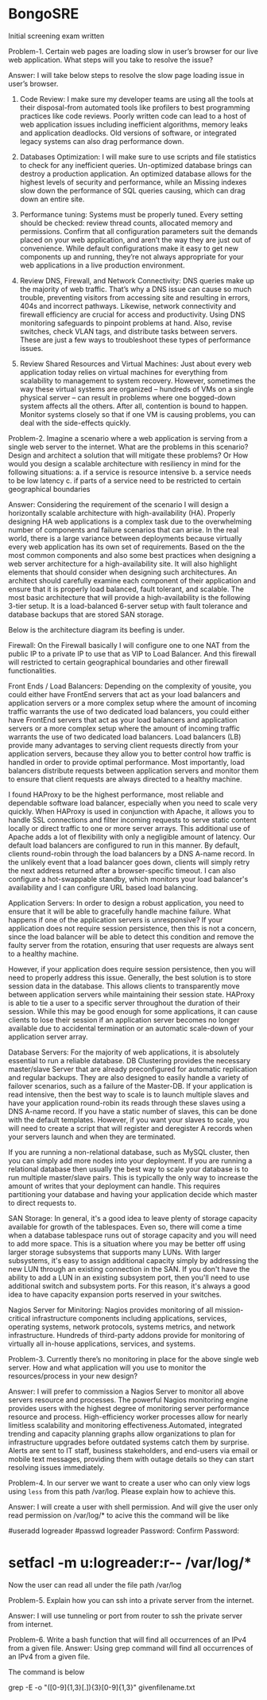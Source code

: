 # BongoSRE
Initial screening exam written



Problem-1. Certain web pages are loading slow in user’s browser for our live web application. What steps will you take to resolve the issue?

Answer: I will take below steps to resolve the slow page loading issue in user’s browser.
1.	Code Review: I make sure my developer teams are using all the tools at their disposal-from automated tools like profilers to best programming practices like code reviews. Poorly written code can lead to a host of web application issues including inefficient algorithms, memory leaks and application deadlocks. Old versions of software, or integrated legacy systems can also drag performance down.

2.	Databases Optimization: I will make sure to use scripts and file statistics to check for any inefficient queries. Un-optimized database brings can destroy a production application. An optimized database allows for the highest levels of security and performance, while an Missing indexes slow down the performance of SQL queries causing, which can drag down an entire site.

3.	Performance tuning: Systems must be properly tuned. Every setting should be checked: review thread counts, allocated memory and permissions. Confirm that all configuration parameters suit the demands placed on your web application, and aren’t the way they are just out of convenience. While default configurations make it easy to get new components up and running, they’re not always appropriate for your web applications in a live production environment.

4.	Review DNS, Firewall, and Network Connectivity: DNS queries make up the majority of web traffic. That’s why a DNS issue can cause so much trouble, preventing visitors from accessing site and resulting in errors, 404s and incorrect pathways. Likewise, network connectivity and firewall efficiency are crucial for access and productivity. Using DNS monitoring safeguards to pinpoint problems at hand. Also, revise switches, check VLAN tags, and distribute tasks between servers. These are just a few ways to troubleshoot these types of performance issues.

5.	Review Shared Resources and Virtual Machines: Just about every web application today relies on virtual machines for everything from scalability to management to system recovery. However, sometimes the way these virtual systems are organized – hundreds of VMs on a single physical server – can result in problems where one bogged-down system affects all the others. After all, contention is bound to happen. Monitor systems closely so that if one VM is causing problems, you can deal with the side-effects quickly.





Problem-2. Imagine a scenario where a web application is serving from a single web server to the internet. What are the problems in this scenario? Design and architect a solution that will mitigate these problems? Or How would you design a scalable architecture with resiliency in mind for the following situations:
a. if a service is resource intensive b. a service needs to be low latency
c. if parts of a service need to be restricted to certain geographical boundaries

Answer:  Considering the requirement of the scenario I will design a horizontally scalable architecture with high-availability (HA). Properly designing HA web applications is a complex task due to the overwhelming number of components and failure scenarios that can arise. In the real world, there is a large variance between deployments because virtually every web application has its own set of requirements. Based on the the most common components and also some best practices when designing a web server architecture for a high-availability site. It will also highlight elements that should consider when designing such architectures. An architect should carefully examine each component of their application and ensure that it is properly load balanced, fault tolerant, and scalable. The most basic architecture that will provide a high-availability is the following 3-tier setup. It is a load-balanced 6-server setup with fault tolerance and database backups that are stored SAN storage.


 Below is the architecture diagram its beefing is under.

   

Firewall:
On the Firewall basically I will configure one to one NAT from the public IP to a private IP to use that as VIP to Load Balancer. And this firewall will restricted to certain geographical boundaries and other firewall functionalities.

Front Ends / Load Balancers:
Depending on the complexity of yousite, you could either have FrontEnd servers that act as your load balancers and application servers or a more complex setup where the amount of incoming traffic warrants the use of two dedicated load balancers, you could either have FrontEnd servers that act as your load balancers and application servers or a more complex setup where the amount of incoming traffic warrants the use of two dedicated load balancers.
Load balancers (LB) provide many advantages to serving client requests directly from your application servers, because they allow you to better control how traffic is handled in order to provide optimal performance. Most importantly, load balancers distribute requests between application servers and monitor them to ensure that client requests are always directed to a healthy machine.

I found HAProxy to be the highest performance, most reliable and dependable software load balancer, especially when you need to scale very quickly. When HAProxy is used in conjunction with Apache, it allows you to handle SSL connections and filter incoming requests to serve static content locally or direct traffic to one or more server arrays. This additional use of Apache adds a lot of flexibility with only a negligible amount of latency. Our default load balancers are configured to run in this manner. By default, clients round-robin through the load balancers by a DNS A-name record. In the unlikely event that a load balancer goes down, clients will simply retry the next address returned after a browser-specific timeout. I can also configure a hot-swappable standby, which monitors your load balancer's availability and I can configure URL based load balancing.

Application Servers:
In order to design a robust application, you need to ensure that it will be able to gracefully handle machine failure. What happens if one of the application servers is unresponsive?
If your application does not require session persistence, then this is not a concern, since the load balancer will be able to detect this condition and remove the faulty server from the rotation, ensuring that user requests are always sent to a healthy machine.

However, if your application does require session persistence, then you will need to properly address this issue. Generally, the best solution is to store session data in the database. This allows clients to transparently move between application servers while maintaining their session state. HAProxy is able to tie a user to a specific server throughout the duration of their session. While this may be good enough for some applications, it can cause clients to lose their session if an application server becomes no longer available due to accidental termination or an automatic scale-down of your application server array.

Database Servers:
For the majority of web applications, it is absolutely essential to run a reliable database. DB Clustering provides the necessary master/slave Server that are already preconfigured for automatic replication and regular backups. They are also designed to easily handle a variety of failover scenarios, such as a failure of the Master-DB. If your application is read intensive, then the best way to scale is to launch multiple slaves and have your application round-robin its reads through these slaves using a DNS A-name record. If you have a static number of slaves, this can be done with the default templates. However, if you want your slaves to scale, you will need to create a script that will register and deregister A records when your servers launch and when they are terminated.

If you are running a non-relational database, such as MySQL cluster, then you can simply add more nodes into your deployment. If you are running a relational database then usually the best way to scale your database is to run multiple master/slave pairs. This is typically the only way to increase the amount of writes that your deployment can handle. This requires partitioning your database and having your application decide which master to direct requests to.

SAN Storage:
In general, it's a good idea to leave plenty of storage capacity available for growth of the tablespaces. Even so, there will come a time when a database tablespace runs out of storage capacity and you will need to add more space. This is a situation where you may be better off using larger storage subsystems that supports many LUNs. With larger subsystems, it's easy to assign additional capacity simply by addressing the new LUN through an existing connection in the SAN. If you don't have the ability to add a LUN in an existing subsystem port, then you'll need to use additional switch and subsystem ports. For this reason, it's always a good idea to have capacity expansion ports reserved in your switches.

Nagios Server for Minitoring:
Nagios provides monitoring of all mission-critical infrastructure components including applications, services, operating systems, network protocols, systems metrics, and network infrastructure. Hundreds of third-party addons provide for monitoring of virtually all in-house applications, services, and systems. 

Problem-3. Currently there’s no monitoring in place for the above single web server. How and what application will you use to monitor the resources/process in your new design?

Answer: I will prefer to commission a Nagios Server to monitor all above servers resource and processes. The powerful Nagios monitoring engine provides users with the highest degree of monitoring server performance resource and process. High-efficiency worker processes allow for nearly limitless scalability and monitoring effectiveness.Automated, integrated trending and capacity planning graphs allow organizations to plan for infrastructure upgrades before outdated systems catch them by surprise. Alerts are sent to IT staff, business stakeholders, and end-users via email or mobile text messages, providing them with outage details so they can start resolving issues immediately.
 
Problem-4. In our server we want to create a user who can only view logs using `less` from this path
/var/log. Please explain how to achieve this.

Answer: I will create a user with shell permission. And will give the user only read permission on /var/log/* to acive this the command will be like

#useradd logreader
#passwd  logreader
Password:
Confirm Password:
# setfacl -m u:logreader:r-- /var/log/*

Now the user can read all under the file path /var/log


Problem-5. Explain how you can ssh into a private server from the internet.

Answer: I will use tunneling or port from router to ssh the private server from internet.

Problem-6. Write a bash function that will find all occurrences of an IPv4 from a given file.
Answer: Using grep command will find all occurrences of an IPv4 from a given file.

The command is below

grep -E -o "([0-9]{1,3}[\.]){3}[0-9]{1,3}" givenfilename.txt
